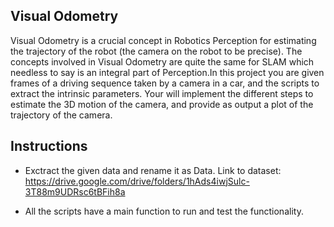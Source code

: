 ## Visual Odometry

Visual Odometry is a crucial concept in Robotics Perception for estimating the trajectory of the robot (the camera on the robot to be precise). The concepts involved in Visual Odometry are quite the same for SLAM which needless to say is an integral part of Perception.In this project you are given frames of a driving sequence taken by a camera in a car, and the scripts to extract the intrinsic parameters. Your will implement the different steps to estimate the 3D motion of the camera, and provide as output a plot of the trajectory of the camera.


## Instructions

- Exctract the given data and rename it as Data. Link to dataset: https://drive.google.com/drive/folders/1hAds4iwjSulc-3T88m9UDRsc6tBFih8a

- All the scripts have a main function to run and test the functionality.


